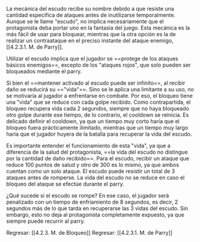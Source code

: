 
La mecánica del escudo recibe su nombre debido a que resiste una cantidad específica de ataques antes de inutilizarse temporalmente. Aunque se le llame "escudo", no implica necesariamente que el protagonista deba portar uno en la fantasía del juego. Esta mecánica es la más fácil de usar para bloquear, mientras que la otra opción es la de realizar un contraataque en el preciso instante del ataque enemigo, [[4.2.3.1. M. de Parry]]. 

Utilizar el escudo implica que el jugador se ==protege de los ataques básicos enemigos==, excepto de los "ataques rojos", que solo pueden ser bloqueados mediante el parry. 

Si bien el ==mantener activado al escudo puede ser infinito==, al recibir daño se reducirá su =="vida"==. Sino se le aplica una limitante a su uso, no se motivaría al jugador a enfrentarse en combate. Por eso, el bloqueo tiene una "vida" que se reduce con cada golpe recibido. Como contrapartida, el bloqueo recupera vida cada 2 segundos, siempre que no haya bloqueado otro golpe durante ese tiempo, de lo contrario, el cooldown se reinicia. Es delicado definir el cooldown, ya que un tiempo muy corto haría que el bloqueo fuera prácticamente ilimitado, mientras que un tiempo muy largo haría que el jugador huyera de la batalla para recuperar la vida del escudo.

Es importante entender el funcionamiento de esta "vida", ya que a diferencia de la salud del protagonista, ==la vida del escudo no distingue por la cantidad de daño recibido==. Para el escudo, recibir un ataque que reduce 100 puntos de salud y otro de 300 es lo mismo, ya que ambos cuentan como un solo ataque. El escudo puede resistir un total de 3 ataques antes de romperse. La vida del escudo no se reduce en caso el bloqueo del ataque se efectúe durante el parry.

¿Qué sucede si el escudo se rompe? En ese caso, el jugador será penalizado con un tiempo de enfriamiento de 8 segundos, es decir, 2 segundos más de lo que tarda en recuperarse las 3 vidas del escudo. Sin embargo, esto no deja al protagonista completamente expuesto, ya que siempre puede recurrir al parry.


Regresar: [[4.2.3. M. de Bloqueo]]
Regresar: [[4.2.3.1. M. de Parry]]